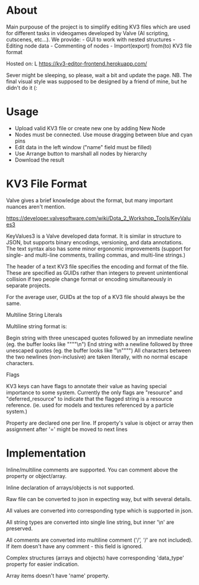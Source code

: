 # About

Main purpouse of the project is to simplify editing KV3 files which are used for different tasks in videogames developed by Valve (AI scripting, cutscenes, etc...).
We provide:
	- GUI to work with nested structures
	- Editing node data
	- Commenting of nodes
	- Import(export) from(to) KV3 file format 


Hosted on: L https://kv3-editor-frontend.herokuapp.com/

Sever might be sleeping, so please, wait a bit and update the page.
NB. The final visual style was supposed to be designed by a friend of mine, but he didn't do it (: 

# Usage

 - Upload valid KV3 file or create new one by adding New Node 
 - Nodes must be connected. Use mouse dragging between blue and cyan pins
 - Edit data in the left window ("name" field must be filled)
 - Use Arrange button to marshall all nodes by hierarchy
 - Download the result
 

# KV3 File Format

Valve gives a brief knowledge about the format, but many important nuances aren't mention. 

https://developer.valvesoftware.com/wiki/Dota_2_Workshop_Tools/KeyValues3

KeyValues3 is a Valve developed data format. It is similar in structure to JSON, but supports binary encodings,
versioning, and data annotations. The text syntax also has some minor ergonomic improvements 
(support for single- and multi-line comments, trailing commas, and multi-line strings.)

The header of a text KV3 file specifies the encoding and format of the file. 
These are specified as GUIDs rather than integers to prevent unintentional collision if two people 
change format or encoding simultaneously in separate projects.

For the average user, GUIDs at the top of a KV3 file should always be the same.

Multiline String Literals

Multiline string format is:

Begin string with three unescaped quotes followed by an immediate newline (eg. the buffer looks like "\"\"\"\n")
End string with a newline followed by three unescaped quotes (eg. the buffer looks like "\n\"\"\"")
All characters between the two newlines (non-inclusive) are taken literally, with no normal escape characters.

Flags

KV3 keys can have flags to annotate their value as having special importance to some system. 
Currently the only flags are "resource" and "deferred_resource" to indicate that the flagged 
string is a resource reference. (ie. used for models and textures referenced by a particle system.)


Property are declared one per line. If property's value is object or array then 
assignment after '=' might be moved to next lines

# Implementation

Inline/multiline comments are supported. You can comment above the property or object/array.

Inline declaration of arrays/objects is not supported.

Raw file can be converted to json in expecting way, but with several details.

All values are converted into corresponding type which is supported in json.

All string types are converted into single line string, but inner '\n' are preserved.

All comments are converted into multiline comment ('/*', '*/' are not included).
If item doesn't have any comment - this field is ignored.

Complex structures (arrays and objects) have corresponding 'data_type' property for easier indication.

Array items doesn't have 'name' property.